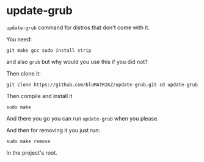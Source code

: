 # update-grub
`update-grub` command for distros that don't come with it.

You need:
```
git make gcc sudo install strip
```
and also `grub` but why would you use this if you did not?

Then clone it:
```
git clone https://github.com/bluMATRIKZ/update-grub.git cd update-grub
```

Then compile and install it
```
sudo make
```

And there you go you can run `update-grub` when you please.

And then for removing it you just run:
```
sudo make remove
```
In the project's root.
